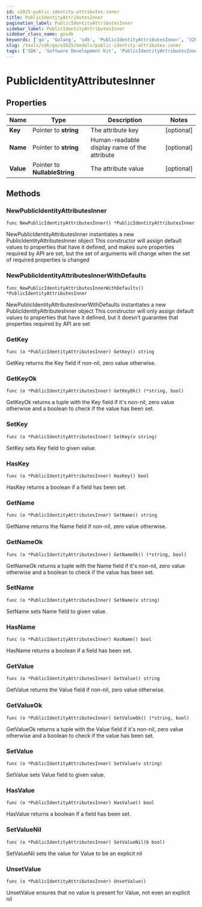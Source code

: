 ```yaml
---
id: v2025-public-identity-attributes-inner
title: PublicIdentityAttributesInner
pagination_label: PublicIdentityAttributesInner
sidebar_label: PublicIdentityAttributesInner
sidebar_class_name: gosdk
keywords: ['go', 'Golang', 'sdk', 'PublicIdentityAttributesInner', 'V2025PublicIdentityAttributesInner'] 
slug: /tools/sdk/go/v2025/models/public-identity-attributes-inner
tags: ['SDK', 'Software Development Kit', 'PublicIdentityAttributesInner', 'V2025PublicIdentityAttributesInner']
---
```


# PublicIdentityAttributesInner

## Properties

Name | Type | Description | Notes
------------ | ------------- | ------------- | -------------
**Key** | Pointer to **string** | The attribute key | [optional] 
**Name** | Pointer to **string** | Human-readable display name of the attribute | [optional] 
**Value** | Pointer to **NullableString** | The attribute value | [optional] 

## Methods

### NewPublicIdentityAttributesInner

`func NewPublicIdentityAttributesInner() *PublicIdentityAttributesInner`

NewPublicIdentityAttributesInner instantiates a new PublicIdentityAttributesInner object
This constructor will assign default values to properties that have it defined,
and makes sure properties required by API are set, but the set of arguments
will change when the set of required properties is changed

### NewPublicIdentityAttributesInnerWithDefaults

`func NewPublicIdentityAttributesInnerWithDefaults() *PublicIdentityAttributesInner`

NewPublicIdentityAttributesInnerWithDefaults instantiates a new PublicIdentityAttributesInner object
This constructor will only assign default values to properties that have it defined,
but it doesn't guarantee that properties required by API are set

### GetKey

`func (o *PublicIdentityAttributesInner) GetKey() string`

GetKey returns the Key field if non-nil, zero value otherwise.

### GetKeyOk

`func (o *PublicIdentityAttributesInner) GetKeyOk() (*string, bool)`

GetKeyOk returns a tuple with the Key field if it's non-nil, zero value otherwise
and a boolean to check if the value has been set.

### SetKey

`func (o *PublicIdentityAttributesInner) SetKey(v string)`

SetKey sets Key field to given value.

### HasKey

`func (o *PublicIdentityAttributesInner) HasKey() bool`

HasKey returns a boolean if a field has been set.

### GetName

`func (o *PublicIdentityAttributesInner) GetName() string`

GetName returns the Name field if non-nil, zero value otherwise.

### GetNameOk

`func (o *PublicIdentityAttributesInner) GetNameOk() (*string, bool)`

GetNameOk returns a tuple with the Name field if it's non-nil, zero value otherwise
and a boolean to check if the value has been set.

### SetName

`func (o *PublicIdentityAttributesInner) SetName(v string)`

SetName sets Name field to given value.

### HasName

`func (o *PublicIdentityAttributesInner) HasName() bool`

HasName returns a boolean if a field has been set.

### GetValue

`func (o *PublicIdentityAttributesInner) GetValue() string`

GetValue returns the Value field if non-nil, zero value otherwise.

### GetValueOk

`func (o *PublicIdentityAttributesInner) GetValueOk() (*string, bool)`

GetValueOk returns a tuple with the Value field if it's non-nil, zero value otherwise
and a boolean to check if the value has been set.

### SetValue

`func (o *PublicIdentityAttributesInner) SetValue(v string)`

SetValue sets Value field to given value.

### HasValue

`func (o *PublicIdentityAttributesInner) HasValue() bool`

HasValue returns a boolean if a field has been set.

### SetValueNil

`func (o *PublicIdentityAttributesInner) SetValueNil(b bool)`

 SetValueNil sets the value for Value to be an explicit nil

### UnsetValue
`func (o *PublicIdentityAttributesInner) UnsetValue()`

UnsetValue ensures that no value is present for Value, not even an explicit nil

